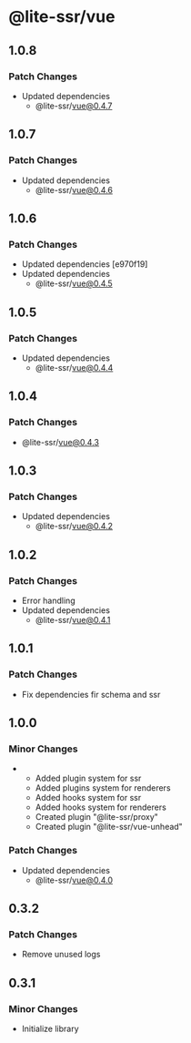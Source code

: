 # @lite-ssr/vue

## 1.0.8

### Patch Changes

- Updated dependencies
  - @lite-ssr/vue@0.4.7

## 1.0.7

### Patch Changes

- Updated dependencies
  - @lite-ssr/vue@0.4.6

## 1.0.6

### Patch Changes

- Updated dependencies [e970f19]
- Updated dependencies
  - @lite-ssr/vue@0.4.5

## 1.0.5

### Patch Changes

- Updated dependencies
  - @lite-ssr/vue@0.4.4

## 1.0.4

### Patch Changes

- @lite-ssr/vue@0.4.3

## 1.0.3

### Patch Changes

- Updated dependencies
  - @lite-ssr/vue@0.4.2

## 1.0.2

### Patch Changes

- Error handling
- Updated dependencies
  - @lite-ssr/vue@0.4.1

## 1.0.1

### Patch Changes

- Fix dependencies fir schema and ssr

## 1.0.0

### Minor Changes

- - Added plugin system for ssr
  - Added plugins system for renderers
  - Added hooks system for ssr
  - Added hooks system for renderers
  - Created plugin "@lite-ssr/proxy"
  - Created plugin "@lite-ssr/vue-unhead"

### Patch Changes

- Updated dependencies
  - @lite-ssr/vue@0.4.0

## 0.3.2

### Patch Changes

- Remove unused logs

## 0.3.1

### Minor Changes

- Initialize library
